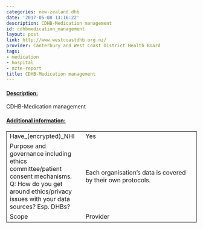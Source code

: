 ```yaml
---
categories: new-zealand dhb
date: '2017-05-08 13:16:22'
description: CDHB-Medication management
id: cdhbmedication_management
layout: post
link: http://www.westcoastdhb.org.nz/
provider: Canterbury and West Coast District Health Board
tags:
- medication
- hospital
- nzte-report
title: CDHB-Medication management
---
```



 <h4> <u>Description:</u> </h4>
CDHB-Medication management
 <h4> <u>Additional information:</u> </h4>
 <table style="border: 1px solid">
 <tr> <td width="40%">Have_(encrypted)_NHI</td> <td>Yes</td> </tr>
 <tr> <td width="40%">Purpose and governance including ethics committee/patient consent mechanisms. Q: How do you get around ethics/privacy issues with your data sources? Esp. DHBs?</td> <td>Each organisation’s data is covered by their own protocols. </td> </tr>
 <tr> <td width="40%">Scope</td> <td>Provider</td> </tr>
 </table>